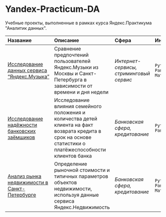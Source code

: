 # Yandex-Practicum-DA

Учебные проекты, выполненные в рамках курса Яндекс.Практикума "Аналитик данных".

| Название | Описание | Сфера | Инструменты | 
| :---------------------- | :---------------------- | :---------------------- | :---------------------- |
| [Исследование данных сервиса “Яндекс.Музыка”](Project_01_Musical_preferences) | Сравнение предпочтений пользователей Яндекс.Музыки из Москвы и Санкт-Петербурга в зависимости от времени и дня недели| *Интернет-сервисы, стриминговый сервис* | ```Python, Pandas, Matplotlib``` |
| [Исследование надёжности банковских заёмщиков](Project_02_Borrower_s_reliability) | Исследование влияния семейного положения и количества детей клиента на факт возврата кредита в срок на основе статистики о платёжеспособности клиентов банка | *Банковская сфера, кредитование* | ```Python, Pandas, NumPy``` |
| [Анализ рынка недвижимости в Санкт-Петербурге](Project_03_Real_estate_analysis) | Определение рыночной стоимости и типичных параметров объектов недвижимости, используя данные сервиса Яндекс.Недвижимость| *Банковская сфера, кредитование* | ```Python, Pandas, Matplotlib``` |
